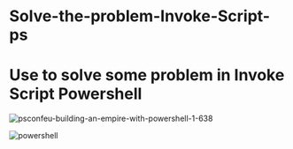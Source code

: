 # Solve-the-problem-Invoke-Script-ps
# Use to solve some  problem in Invoke Script Powershell 
![psconfeu-building-an-empire-with-powershell-1-638](https://user-images.githubusercontent.com/25440152/26906293-80cb8a26-4bec-11e7-9e2e-26ae2dee67b5.jpg)

![powershell](https://user-images.githubusercontent.com/25440152/26906294-81d9164a-4bec-11e7-87a4-df94faeb2de4.png)
